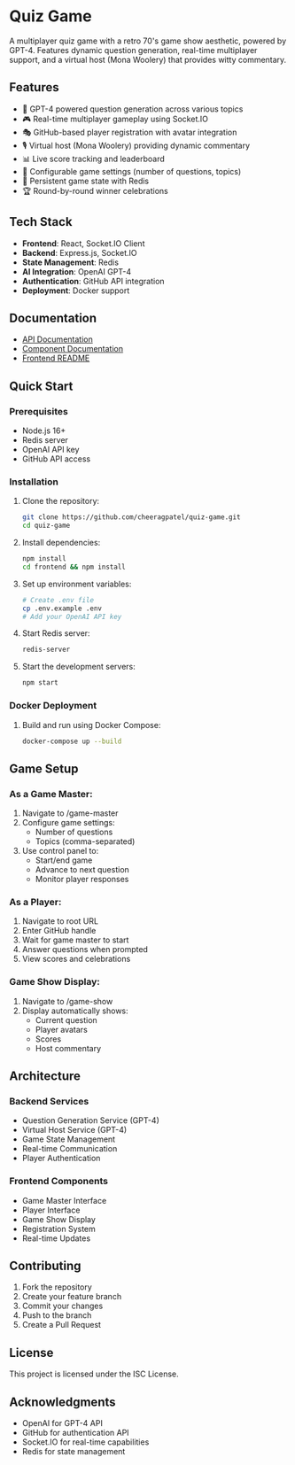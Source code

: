 # Quiz Game

A multiplayer quiz game with a retro 70's game show aesthetic, powered by GPT-4. Features dynamic question generation, real-time multiplayer support, and a virtual host (Mona Woolery) that provides witty commentary.

## Features

- 🤖 GPT-4 powered question generation across various topics
- 🎮 Real-time multiplayer gameplay using Socket.IO
- 🎭 GitHub-based player registration with avatar integration
- 🎙️ Virtual host (Mona Woolery) providing dynamic commentary
- 📊 Live score tracking and leaderboard
- 🎯 Configurable game settings (number of questions, topics)
- 💾 Persistent game state with Redis
- 🏆 Round-by-round winner celebrations

## Tech Stack

- **Frontend**: React, Socket.IO Client
- **Backend**: Express.js, Socket.IO
- **State Management**: Redis
- **AI Integration**: OpenAI GPT-4
- **Authentication**: GitHub API integration
- **Deployment**: Docker support

## Documentation

- [API Documentation](backend/API.md)
- [Component Documentation](frontend/COMPONENTS.md)
- [Frontend README](frontend/README.md)

## Quick Start

### Prerequisites

- Node.js 16+
- Redis server
- OpenAI API key
- GitHub API access

### Installation

1. Clone the repository:
   ```bash
   git clone https://github.com/cheeragpatel/quiz-game.git
   cd quiz-game
   ```

2. Install dependencies:
   ```bash
   npm install
   cd frontend && npm install
   ```

3. Set up environment variables:
   ```bash
   # Create .env file
   cp .env.example .env
   # Add your OpenAI API key
   ```

4. Start Redis server:
   ```bash
   redis-server
   ```

5. Start the development servers:
   ```bash
   npm start
   ```

### Docker Deployment

1. Build and run using Docker Compose:
   ```bash
   docker-compose up --build
   ```

## Game Setup

### As a Game Master:

1. Navigate to /game-master
2. Configure game settings:
   - Number of questions
   - Topics (comma-separated)
3. Use control panel to:
   - Start/end game
   - Advance to next question
   - Monitor player responses

### As a Player:

1. Navigate to root URL
2. Enter GitHub handle
3. Wait for game master to start
4. Answer questions when prompted
5. View scores and celebrations

### Game Show Display:

1. Navigate to /game-show
2. Display automatically shows:
   - Current question
   - Player avatars
   - Scores
   - Host commentary

## Architecture

### Backend Services

- Question Generation Service (GPT-4)
- Virtual Host Service (GPT-4)
- Game State Management
- Real-time Communication
- Player Authentication

### Frontend Components

- Game Master Interface
- Player Interface
- Game Show Display
- Registration System
- Real-time Updates

## Contributing

1. Fork the repository
2. Create your feature branch
3. Commit your changes
4. Push to the branch
5. Create a Pull Request

## License

This project is licensed under the ISC License.

## Acknowledgments

- OpenAI for GPT-4 API
- GitHub for authentication API
- Socket.IO for real-time capabilities
- Redis for state management

